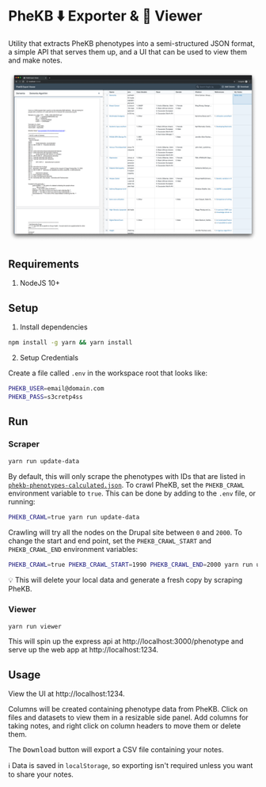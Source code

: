 # PheKB ⬇️ Exporter & 🔬 Viewer

Utility that extracts PheKB phenotypes into a semi-structured JSON format, a
simple API that serves them up, and a UI that can be used to view them and make
notes.

![](./screenshot.png)

## Requirements

1. NodeJS 10+

## Setup

1. Install dependencies

```sh
npm install -g yarn && yarn install
```

2. Setup Credentials

Create a file called `.env` in the workspace root that looks like:

```bash
PHEKB_USER=email@domain.com
PHEKB_PASS=s3cretp4ss
```

## Run

### Scraper

```sh
yarn run update-data
```

By default, this will only scrape the phenotypes with IDs that are listed in
[`phekb-phenotypes-calculated.json`](scraper/phekb-phenotypes-calculated.json). 
To crawl PheKB, set the `PHEKB_CRAWL` environment variable to `true`. This can
be done by adding to the `.env` file, or running:

```sh
PHEKB_CRAWL=true yarn run update-data
```

Crawling will try all the nodes on the Drupal site between `0` and `2000`. To
change the start and end point, set the `PHEKB_CRAWL_START` and
`PHEKB_CRAWL_END` environment variables:

```sh
PHEKB_CRAWL=true PHEKB_CRAWL_START=1990 PHEKB_CRAWL_END=2000 yarn run update-data
```

:bulb: This will delete your local data and generate a fresh copy by scraping
PheKB.

### Viewer

```
yarn run viewer
```

This will spin up the express api at http://localhost:3000/phenotype and serve
up the web app at http://localhost:1234.


## Usage

View the UI at http://localhost:1234.

Columns will be created containing phenotype data from PheKB. Click on files and
datasets to view them in a resizable side panel. Add columns for taking notes,
and right click on column headers to move them or delete them.

The <kbd>Download</kbd> button will export a CSV file containing your notes.

ℹ Data is saved in `localStorage`, so exporting isn't required unless you want
to share your notes.